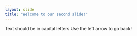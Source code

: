 ```yaml
---
layout: slide
title: "Welcome to our second slide!"
---
```

Text should be in capital letters
Use the left arrow to go back!
